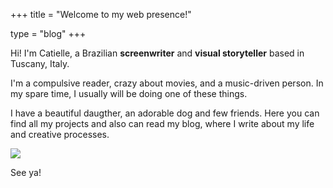 +++
title = "Welcome to my web presence!"

type = "blog"
+++


Hi! I'm Catielle, a Brazilian **screenwriter** and **visual storyteller** based in Tuscany, Italy. 

I'm a compulsive reader, crazy about movies, and a music-driven person. In my spare time, I usually will be doing one of these things.

I have a beautiful daugther, an adorable dog and few friends. Here you can find all my projects and also can read my blog, where I write about my life and creative processes.  

![](/img/catiellebio.gif)

See ya!

